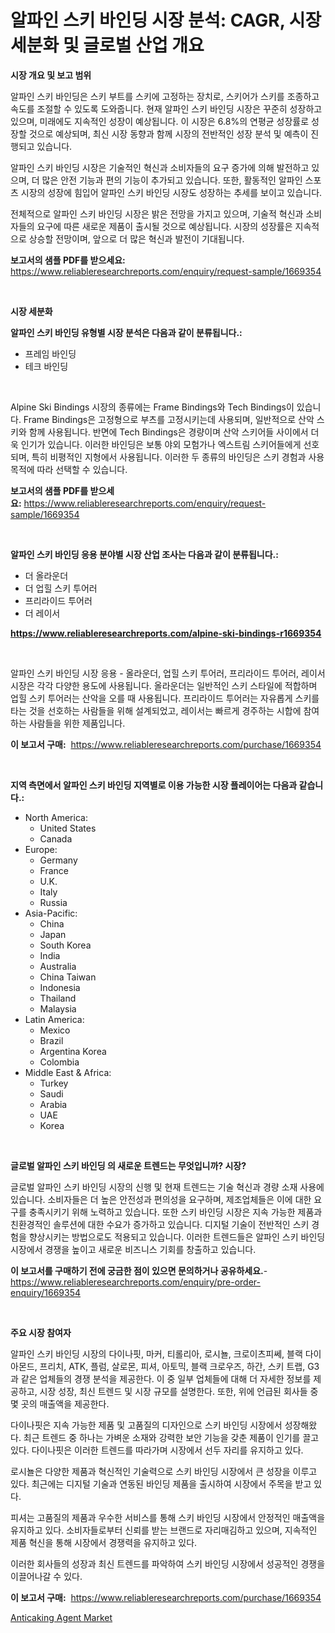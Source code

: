 <p><h1>알파인 스키 바인딩 시장 분석: CAGR, 시장 세분화 및 글로벌 산업 개요</h1></p><p><strong>시장 개요 및 보고 범위</strong></p>
<p><p>알파인 스키 바인딩은 스키 부트를 스키에 고정하는 장치로, 스키어가 스키를 조종하고 속도를 조절할 수 있도록 도와줍니다. 현재 알파인 스키 바인딩 시장은 꾸준히 성장하고 있으며, 미래에도 지속적인 성장이 예상됩니다. 이 시장은 6.8%의 연평균 성장률로 성장할 것으로 예상되며, 최신 시장 동향과 함께 시장의 전반적인 성장 분석 및 예측이 진행되고 있습니다.</p><p>알파인 스키 바인딩 시장은 기술적인 혁신과 소비자들의 요구 증가에 의해 발전하고 있으며, 더 많은 안전 기능과 편의 기능이 추가되고 있습니다. 또한, 활동적인 알파인 스포츠 시장의 성장에 힘입어 알파인 스키 바인딩 시장도 성장하는 추세를 보이고 있습니다.</p><p>전체적으로 알파인 스키 바인딩 시장은 밝은 전망을 가지고 있으며, 기술적 혁신과 소비자들의 요구에 따른 새로운 제품이 출시될 것으로 예상됩니다. 시장의 성장률은 지속적으로 상승할 전망이며, 앞으로 더 많은 혁신과 발전이 기대됩니다.</p></p>
<p><strong>보고서의 샘플 PDF를 받으세요:</strong> <a href="https://www.reliableresearchreports.com/enquiry/request-sample/1669354">https://www.reliableresearchreports.com/enquiry/request-sample/1669354</a></p>
<p>&nbsp;</p>
<p><strong>시장 세분화</strong></p>
<p><strong>알파인 스키 바인딩 유형별 시장 분석은 다음과 같이 분류됩니다.:</strong></p>
<p><ul><li>프레임 바인딩</li><li>테크 바인딩</li></ul></p>
<p>&nbsp;</p>
<p><p>Alpine Ski Bindings 시장의 종류에는 Frame Bindings와 Tech Bindings이 있습니다. Frame Bindings은 고정형으로 부츠를 고정시키는데 사용되며, 일반적으로 산악 스키와 함께 사용됩니다. 반면에 Tech Bindings은 경량이며 산악 스키어들 사이에서 더욱 인기가 있습니다. 이러한 바인딩은 보통 야외 모험가나 엑스트림 스키어들에게 선호되며, 특히 비평적인 지형에서 사용됩니다. 이러한 두 종류의 바인딩은 스키 경험과 사용 목적에 따라 선택할 수 있습니다.</p></p>
<p><strong>보고서의 샘플 PDF를 받으세요:</strong>&nbsp;<a href="https://www.reliableresearchreports.com/enquiry/request-sample/1669354">https://www.reliableresearchreports.com/enquiry/request-sample/1669354</a></p>
<p>&nbsp;</p>
<p><strong> 알파인 스키 바인딩 응용 분야별 시장 산업 조사는 다음과 같이 분류됩니다.:</strong></p>
<p><ul><li>더 올라운더</li><li>더 업힐 스키 투어러</li><li>프리라이드 투어러</li><li>더 레이서</li></ul></p>
<p><strong><a href="https://www.reliableresearchreports.com/alpine-ski-bindings-r1669354">https://www.reliableresearchreports.com/alpine-ski-bindings-r1669354</a></strong></p>
<p>&nbsp;</p>
<p><p>알파인 스키 바인딩 시장 응용 - 올라운더, 업힐 스키 투어러, 프리라이드 투어러, 레이서 시장은 각각 다양한 용도에 사용됩니다. 올라운더는 일반적인 스키 스타일에 적합하며 업힐 스키 투어러는 산악을 오를 때 사용됩니다. 프리라이드 투어러는 자유롭게 스키를 타는 것을 선호하는 사람들을 위해 설계되었고, 레이서는 빠르게 경주하는 시합에 참여하는 사람들을 위한 제품입니다.</p></p>
<p><strong>이 보고서 구매:</strong>&nbsp; <a href="https://www.reliableresearchreports.com/purchase/1669354">https://www.reliableresearchreports.com/purchase/1669354</a></p>
<p>&nbsp;</p>
<p><strong>지역 측면에서 알파인 스키 바인딩 지역별로 이용 가능한 시장 플레이어는 다음과 같습니다.:</strong></p>
<p><ul>
    <li>
        North America:
        <ul>
            <li>United States</li>
            <li>Canada</li>
        </ul>
    </li>
    <li>
        Europe:
        <ul>
            <li>Germany</li>
            <li>France</li>
            <li>U.K.</li>
            <li>Italy</li>
            <li>Russia</li>
        </ul>
    </li>
    <li>
        Asia-Pacific:
        <ul>
            <li>China</li>
            <li>Japan</li>
            <li>South Korea</li>
            <li>India</li>
            <li>Australia</li>
            <li>China Taiwan</li>
            <li>Indonesia</li>
            <li>Thailand</li>
            <li>Malaysia</li>
        </ul>
    </li>
    <li>
        Latin America:
        <ul>
            <li>Mexico</li>
            <li>Brazil</li>
            <li>Argentina Korea</li>
            <li>Colombia</li>
        </ul>
    </li>
    <li>
        Middle East & Africa:
        <ul>
            <li>Turkey</li>
            <li>Saudi</li>
            <li>Arabia</li>
            <li>UAE</li>
            <li>Korea</li>
        </ul>
    </li>
    </ul></p>
<p>&nbsp;</p>
<p><strong>글로벌 알파인 스키 바인딩 의 새로운 트렌드는 무엇입니까? 시장?</strong></p>
<p><p>글로벌 알파인 스키 바인딩 시장의 신행 및 현재 트렌드는 기술 혁신과 경량 소재 사용에 있습니다. 소비자들은 더 높은 안전성과 편의성을 요구하며, 제조업체들은 이에 대한 요구를 충족시키기 위해 노력하고 있습니다. 또한 스키 바인딩 시장은 지속 가능한 제품과 친환경적인 솔루션에 대한 수요가 증가하고 있습니다. 디지털 기술이 전반적인 스키 경험을 향상시키는 방법으로도 적용되고 있습니다. 이러한 트렌드들은 알파인 스키 바인딩 시장에서 경쟁을 높이고 새로운 비즈니스 기회를 창출하고 있습니다.</p></p>
<p><strong>이 보고서를 구매하기 전에 궁금한 점이 있으면 문의하거나 공유하세요.</strong>- <a href="https://www.reliableresearchreports.com/enquiry/pre-order-enquiry/1669354">https://www.reliableresearchreports.com/enquiry/pre-order-enquiry/1669354</a></p>
<p>&nbsp;</p>
<p><strong>주요 시장 참여자</strong></p>
<p><p>알파인 스키 바인딩 시장의 다이나핏, 마커, 티롤리아, 로시뇰, 크로이츠피쎄, 블랙 다이아몬드, 프리치, ATK, 플럼, 살로몬, 피셔, 아토믹, 블랙 크로우즈, 하간, 스키 트랩, G3과 같은 업체들의 경쟁 분석을 제공한다. 이 중 일부 업체들에 대해 더 자세한 정보를 제공하고, 시장 성장, 최신 트렌드 및 시장 규모를 설명한다. 또한, 위에 언급된 회사들 중 몇 곳의 매출액을 제공한다.</p><p>다이나핏은 지속 가능한 제품 및 고품질의 디자인으로 스키 바인딩 시장에서 성장해왔다. 최근 트렌드 중 하나는 가벼운 소재와 강력한 보안 기능을 갖춘 제품이 인기를 끌고 있다. 다이나핏은 이러한 트렌드를 따라가며 시장에서 선두 자리를 유지하고 있다.</p><p>로시뇰은 다양한 제품과 혁신적인 기술력으로 스키 바인딩 시장에서 큰 성장을 이루고 있다. 최근에는 디지털 기술과 연동된 바인딩 제품을 출시하여 시장에서 주목을 받고 있다.</p><p>피셔는 고품질의 제품과 우수한 서비스를 통해 스키 바인딩 시장에서 안정적인 매출액을 유지하고 있다. 소비자들로부터 신뢰를 받는 브랜드로 자리매김하고 있으며, 지속적인 제품 혁신을 통해 시장에서 경쟁력을 유지하고 있다.</p><p>이러한 회사들의 성장과 최신 트렌드를 파악하여 스키 바인딩 시장에서 성공적인 경쟁을 이끌어나갈 수 있다.</p></p>
<p><strong>이 보고서 구매:</strong>&nbsp;&nbsp;<a href="https://www.reliableresearchreports.com/purchase/1669354">https://www.reliableresearchreports.com/purchase/1669354</a></p>
<p><p><a href="https://frill-swim-3cd.notion.site/Anticaking-Agent-Market-Size-Focuses-on-Market-Dynamics-In-Depth-Analysis-and-Future-Projections-of-e9591c2a44fa4203887b4440e4e11bab">Anticaking Agent Market</a></p></p>